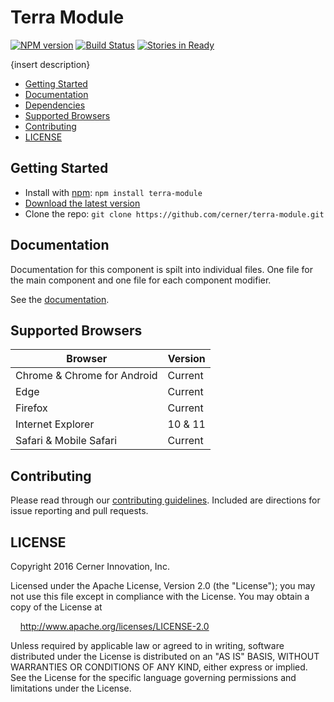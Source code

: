 # Terra Module


[![NPM version](http://img.shields.io/npm/v/terra-module.svg)](https://www.npmjs.org/package/terra-module)
[![Build Status](https://travis-ci.org/cerner/terra-module.svg?branch=master)](https://travis-ci.org/cerner/terra-module)
[![Stories in Ready](https://badge.waffle.io/cerner/terra-ui.com.svg?label=ready&title=Ready)](http://waffle.io/cerner/terra-ui.com)

{insert description}

- [Getting Started](#getting-started)
- [Documentation](#documentation)
- [Dependencies](#dependencies)
- [Supported Browsers](#supported-browsers)
- [Contributing](#contributing)
- [LICENSE](#license)

## Getting Started

- Install with [npm](https://www.npmjs.com): `npm install terra-module`
- [Download the latest version](https://github.com/cerner/terra-module/archive/master.zip)
- Clone the repo: `git clone https://github.com/cerner/terra-module.git`

## Documentation

Documentation for this component is spilt into individual files.
One file for the main component and one file for each component modifier.

See the [documentation](docs/).

## Supported Browsers

| Browser                     | Version |
|-----------------------------|---------|
| Chrome & Chrome for Android | Current |
| Edge                        | Current |
| Firefox                     | Current |
| Internet Explorer           | 10 & 11 |
| Safari & Mobile Safari      | Current |

## Contributing

Please read through our [contributing guidelines](CONTRIBUTING.md). Included are directions for issue reporting and pull requests.

## LICENSE

Copyright 2016 Cerner Innovation, Inc.

Licensed under the Apache License, Version 2.0 (the "License"); you may not use this file except in compliance with the License. You may obtain a copy of the License at

&nbsp;&nbsp;&nbsp;&nbsp;http://www.apache.org/licenses/LICENSE-2.0

Unless required by applicable law or agreed to in writing, software distributed under the License is distributed on an "AS IS" BASIS, WITHOUT WARRANTIES OR CONDITIONS OF ANY KIND, either express or implied. See the License for the specific language governing permissions and limitations under the License.
